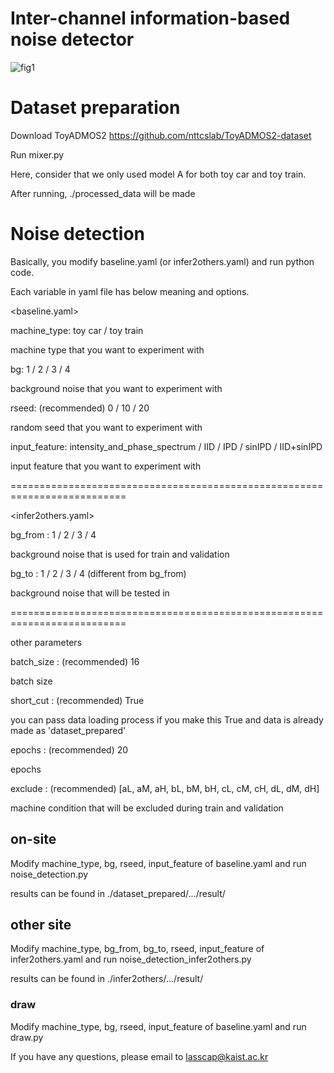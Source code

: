 # Inter-channel information-based noise detector

![fig1](https://github.com/jim8220/ic_ib_nd/assets/68427972/cc192122-db30-4c8b-a06e-4fe142e92381)

# Dataset preparation
Download ToyADMOS2 https://github.com/nttcslab/ToyADMOS2-dataset

Run mixer.py

Here, consider that we only used model A for both toy car and toy train.



After running, ./processed_data will be made


# Noise detection

Basically, you modify baseline.yaml (or infer2others.yaml) and run python code.

Each variable in yaml file has below meaning and options.

<baseline.yaml>

machine_type: toy car / toy train


machine type that you want to experiment with

bg: 1 / 2 / 3 / 4


background noise that you want to experiment with

rseed: (recommended) 0 / 10 / 20


random seed that you want to experiment with

input_feature: intensity_and_phase_spectrum / IID / IPD / sinIPD / IID+sinIPD


input feature that you want to experiment with


==========================================================================

<infer2others.yaml>

bg_from : 1 / 2 / 3 / 4


background noise that is used for train and validation

bg_to : 1 / 2 / 3 / 4 (different from bg_from)


background noise that will be tested in

==========================================================================

other parameters

batch_size : (recommended) 16 

batch size


short_cut : (recommended) True

you can pass data loading process if you make this True and data is already made as 'dataset_prepared'


epochs : (recommended) 20 

epochs


exclude : (recommended) [aL, aM, aH, bL, bM, bH, cL, cM, cH, dL, dM, dH] 

machine condition that will be excluded during train and validation


## on-site
Modify machine_type, bg, rseed, input_feature of baseline.yaml and run noise_detection.py

results can be found in ./dataset_prepared/.../result/

## other site
Modify machine_type, bg_from, bg_to, rseed, input_feature of infer2others.yaml and run noise_detection_infer2others.py

results can be found in ./infer2others/.../result/

### draw
Modify machine_type, bg, rseed, input_feature of baseline.yaml and run draw.py

If you have any questions, please email to lasscap@kaist.ac.kr

